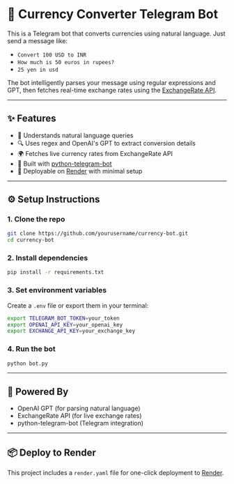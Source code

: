 # 💱 Currency Converter Telegram Bot

This is a Telegram bot that converts currencies using natural language. Just send a message like:

- `Convert 100 USD to INR`  
- `How much is 50 euros in rupees?`  
- `25 yen in usd`

The bot intelligently parses your message using regular expressions and GPT, then fetches real-time exchange rates using the [ExchangeRate API](https://www.exchangerate-api.com/).

---

## ✨ Features

- 💬 Understands natural language queries  
- 🔍 Uses regex and OpenAI's GPT to extract conversion details  
- 🌍 Fetches live currency rates from ExchangeRate API  
- 🤖 Built with [python-telegram-bot](https://github.com/python-telegram-bot/python-telegram-bot)  
- 🚀 Deployable on [Render](https://render.com) with minimal setup

---

## ⚙️ Setup Instructions

### 1. Clone the repo

```bash
git clone https://github.com/yourusername/currency-bot.git
cd currency-bot
```

### 2. Install dependencies

```bash
pip install -r requirements.txt
```

### 3. Set environment variables

Create a `.env` file or export them in your terminal:

```bash
export TELEGRAM_BOT_TOKEN=your_token
export OPENAI_API_KEY=your_openai_key
export EXCHANGE_API_KEY=your_exchange_key
```

### 4. Run the bot

```bash
python bot.py
```

---

## 🧠 Powered By

- OpenAI GPT (for parsing natural language)  
- ExchangeRate API (for live exchange rates)  
- python-telegram-bot (Telegram integration)

---

## 📦 Deploy to Render

This project includes a `render.yaml` file for one-click deployment to [Render](https://render.com/).
